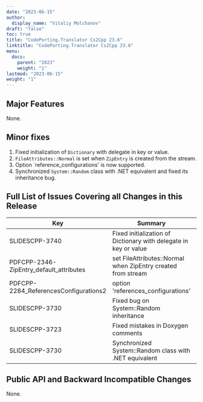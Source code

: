 ```yaml
---
date: "2023-06-15"
author:
  display_name: "Vitaliy Molchanov"
draft: "false"
toc: true
title: "CodePorting.Translator Cs2Cpp 23.6"
linktitle: "CodePorting.Translator Cs2Cpp 23.6"
menu:
  docs:
    parent: "2023"
    weight: "1"
lastmod: "2023-06-15"
weight: "1"
---
```


## Major Features ##

None.

## Minor fixes ##

1. Fixed initialization of `Dictionary` with delegate in key or value.
1. `FileAttributes::Normal` is set when `ZipEntry` is created from the stream.
1. Option `reference_configurations' is now supported.
1. Synchronized `System::Random` class with .NET equivalent and fixed its inheritance bug.

## Full List of Issues Covering all Changes in this Release ##

| Key | Summary | Category |
| --- | --- | --- |
| SLIDESCPP-3740 | Fixed initialization of Dictionary with delegate in key or value | Task |
| PDFCPP-2346-ZipEntry_default_attributes | set FileAttributes::Normal when ZipEntry created from stream | Task |
| PDFCPP-2284_ReferencesConfigurations2 | option 'references_configurations' | Task |
| SLIDESCPP-3730 | Fixed bug on System::Random inheritance | Task |
| SLIDESCPP-3723 | Fixed mistakes in Doxygen comments | Bug |
| SLIDESCPP-3730 | Synchronized System::Random class with .NET equivalent | Task |

## Public API and Backward Incompatible Changes ##

None.
